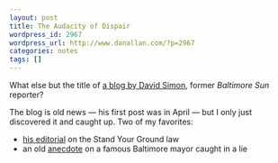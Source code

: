 ```yaml
---
layout: post
title: The Audacity of Dispair
wordpress_id: 2967
wordpress_url: http://www.danallan.com/?p=2967
categories: notes
tags: []
---
```


What else but the title of [a blog by David Simon](http://davidsimon.com/), former _Baltimore Sun_ reporter?

The blog is old news — his first post was in April — but I only just discovered it and caught up. Two of my favorites:

* [his editorial](http://davidsimon.com/a-brutal-reprise-in-florida/) on the Stand Your Ground law
* an old [anecdote](http://davidsimon.com/you-did-it-mr-bernstein-now-own-it/) on a famous Baltimore mayor caught in a lie
